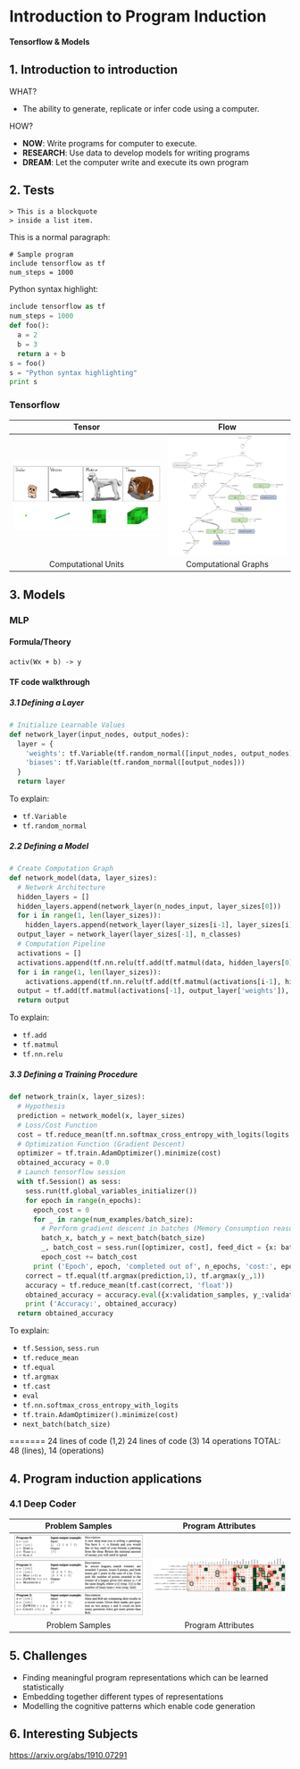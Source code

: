 # Introduction to Program Induction
#### Tensorflow & Models

## 1. Introduction to introduction

WHAT?

- The ability to generate, replicate or infer code using a computer.

HOW?

- **NOW**: Write programs for computer to execute.
- **RESEARCH**: Use data to develop models for writing programs
- **DREAM**: Let the computer write and execute its own program

## 2. Tests

	> This is a blockquote
	> inside a list item.
	
<p>This is a normal paragraph:</p>

<pre><code># Sample program
include tensorflow as tf
num_steps = 1000
</code></pre>

Python syntax highlight:

```python
include tensorflow as tf
num_steps = 1000
def foo():
  a = 2
  b = 3
  return a + b
s = foo()
s = "Python syntax highlighting"
print s
```

### Tensorflow

|Tensor|Flow|
|:----:|:--:|
|![tensor](https://raw.githubusercontent.com/perticascatalin/ImageOfAlgorithm/master/misc/images/tensor.png)|![flow](https://raw.githubusercontent.com/perticascatalin/ImageOfAlgorithm/master/misc/images/flow.png)|
|Computational Units|Computational Graphs|

## 3. Models

### MLP

#### Formula/Theory

`activ(Wx + b) -> y`

#### TF code walkthrough

##### 3.1 Defining a Layer

```python
# Initialize Learnable Values
def network_layer(input_nodes, output_nodes):
  layer = {
    'weights': tf.Variable(tf.random_normal([input_nodes, output_nodes])),
    'biases': tf.Variable(tf.random_normal([output_nodes]))
  }
  return layer
```

To explain:

- `tf.Variable`
- `tf.random_normal`

##### 2.2 Defining a Model

```python
# Create Computation Graph
def network_model(data, layer_sizes):
  # Network Architecture
  hidden_layers = []
  hidden_layers.append(network_layer(n_nodes_input, layer_sizes[0]))
  for i in range(1, len(layer_sizes)):
    hidden_layers.append(network_layer(layer_sizes[i-1], layer_sizes[i]))
  output_layer = network_layer(layer_sizes[-1], n_classes)
  # Computation Pipeline
  activations = []
  activations.append(tf.nn.relu(tf.add(tf.matmul(data, hidden_layers[0]['weights']), hidden_layers[0]['biases'])))
  for i in range(1, len(layer_sizes)):
    activations.append(tf.nn.relu(tf.add(tf.matmul(activations[i-1], hidden_layers[i]['weights']), hidden_layers[i]['biases'])))
  output = tf.add(tf.matmul(activations[-1], output_layer['weights']), output_layer['biases'])
  return output
```

To explain:

- `tf.add`
- `tf.matmul`
- `tf.nn.relu`

##### 3.3 Defining a Training Procedure

```python
def network_train(x, layer_sizes):
  # Hypothesis
  prediction = network_model(x, layer_sizes)
  # Loss/Cost Function
  cost = tf.reduce_mean(tf.nn.softmax_cross_entropy_with_logits(logits = prediction, labels = y_))
  # Optimization Function (Gradient Descent)
  optimizer = tf.train.AdamOptimizer().minimize(cost)
  obtained_accuracy = 0.0
  # Launch tensorflow session
  with tf.Session() as sess:
    sess.run(tf.global_variables_initializer())
    for epoch in range(n_epochs):
      epoch_cost = 0
      for _ in range(num_examples/batch_size):
        # Perform gradient descent in batches (Memory Consumption reasons)
        batch_x, batch_y = next_batch(batch_size)
        _, batch_cost = sess.run([optimizer, cost], feed_dict = {x: batch_x, y_: batch_y})
        epoch_cost += batch_cost
      print ('Epoch', epoch, 'completed out of', n_epochs, 'cost:', epoch_cost)
    correct = tf.equal(tf.argmax(prediction,1), tf.argmax(y_,1))
    accuracy = tf.reduce_mean(tf.cast(correct, 'float'))
    obtained_accuracy = accuracy.eval({x:validation_samples, y_:validation_labels})
    print ('Accuracy:', obtained_accuracy)
  return obtained_accuracy
```

To explain:

- `tf.Session`, `sess.run`
- `tf.reduce_mean`
- `tf.equal`
- `tf.argmax`
- `tf.cast`
- `eval`
- `tf.nn.softmax_cross_entropy_with_logits`
- `tf.train.AdamOptimizer().minimize(cost)`
- `next_batch(batch_size)`

=======
24 lines of code (1,2)
24 lines of code (3)
14 operations
TOTAL: 48 (lines), 14 (operations)


## 4. Program induction applications

### 4.1 Deep Coder

|Problem Samples|Program Attributes|
|:----:|:--:|
|![problem](https://raw.githubusercontent.com/perticascatalin/ImageOfAlgorithm/master/misc/images/problem_samples.png)|![program](https://raw.githubusercontent.com/perticascatalin/ImageOfAlgorithm/master/misc/images/program_attributes.png)|
|Problem Samples|Program Attributes|

## 5. Challenges

- Finding meaningful program representations which can be
learned statistically
- Embedding together different types of representations
- Modelling the cognitive patterns which enable code
generation

## 6. Interesting Subjects

https://arxiv.org/abs/1910.07291